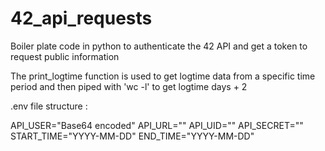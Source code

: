 # 42_api_requests

Boiler plate code in python to authenticate the 42 API and get a token to request public information

The print_logtime function is used to get logtime data from a specific time period and then piped with 'wc -l' to get logtime days + 2 

.env file structure :

API_USER="Base64 encoded"
API_URL=""
API_UID=""
API_SECRET=""
START_TIME="YYYY-MM-DD"
END_TIME="YYYY-MM-DD"
